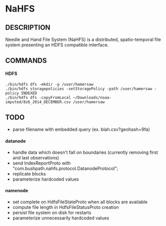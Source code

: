 # NaHFS
## DESCRIPTION
Needle and Hand File System (NaHFS) is a distributed, spatio-temporal file system presenting an HDFS compatible interface.

## COMMANDS
#### HDFS
    ./bin/hdfs dfs -mkdir -p /user/hamersaw
    ./bin/hdfs storagepolicies -setStoragePolicy -path /user/hamersaw -policy INDEXED
    ./bin/hdfs dfs -copyFromLocal ~/Downloads/noaa-imputed/8z6_2014_DECEMBER.csv /user/hamersaw

## TODO
- parse filename with embedded query (ex. blah.csv?geohash=9fa)
#### datanode
- handle data which doesn't fall on boundaries (currently removing first and last observations)
- send IndexReportProto with "com.bushpath.nahfs.protocol.DatanodeProtocol";
- replicate blocks
- parameterize hardcoded values
#### namenode
- set complete on HdfsFileStateProto when all blocks are available
- compute file length in HdfsFileStatusProto creation
- persist file system on disk for restarts
- parameterize unnecessarily hardcoded values
